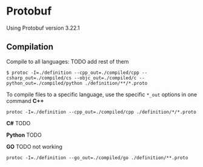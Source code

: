 # Protobuf
Using Protobuf version 3.22.1
## Compilation
Compile to all languages: TODO add rest of them
```
$ protoc -I=./definition --cpp_out=./compiled/cpp --csharp_out=./compiled/cs --objc_out=./compiled/c --python_out=./compiled/python ./definition/**/*.proto
```
To compile files to a specific language, use the specific `*_out` options in one command
**C++**
```
protoc -I=./definition --cpp_out=./compiled/cpp ./definition/*/*.proto
```

**C#**
TODO

**Python**
TODO

**GO** TODO not working
```
protoc -I=./definition --go_out=./compiled/go ./definition/**.proto
```